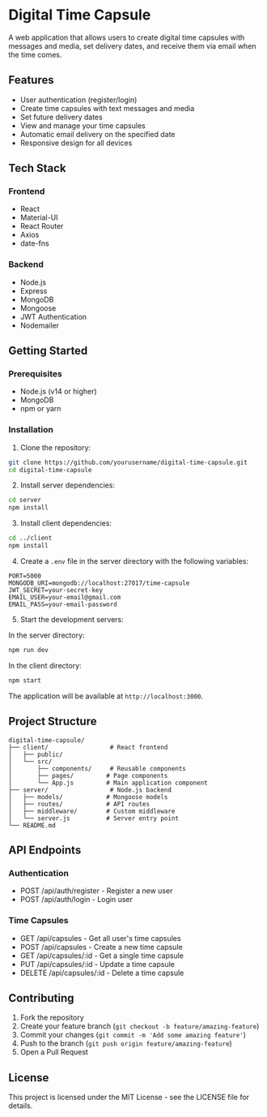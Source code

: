 # Digital Time Capsule

A web application that allows users to create digital time capsules with messages and media, set delivery dates, and receive them via email when the time comes.

## Features

- User authentication (register/login)
- Create time capsules with text messages and media
- Set future delivery dates
- View and manage your time capsules
- Automatic email delivery on the specified date
- Responsive design for all devices

## Tech Stack

### Frontend
- React
- Material-UI
- React Router
- Axios
- date-fns

### Backend
- Node.js
- Express
- MongoDB
- Mongoose
- JWT Authentication
- Nodemailer

## Getting Started

### Prerequisites
- Node.js (v14 or higher)
- MongoDB
- npm or yarn

### Installation

1. Clone the repository:
```bash
git clone https://github.com/yourusername/digital-time-capsule.git
cd digital-time-capsule
```

2. Install server dependencies:
```bash
cd server
npm install
```

3. Install client dependencies:
```bash
cd ../client
npm install
```

4. Create a `.env` file in the server directory with the following variables:
```
PORT=5000
MONGODB_URI=mongodb://localhost:27017/time-capsule
JWT_SECRET=your-secret-key
EMAIL_USER=your-email@gmail.com
EMAIL_PASS=your-email-password
```

5. Start the development servers:

In the server directory:
```bash
npm run dev
```

In the client directory:
```bash
npm start
```

The application will be available at `http://localhost:3000`.

## Project Structure

```
digital-time-capsule/
├── client/                 # React frontend
│   ├── public/
│   └── src/
│       ├── components/     # Reusable components
│       ├── pages/         # Page components
│       └── App.js         # Main application component
├── server/                 # Node.js backend
│   ├── models/            # Mongoose models
│   ├── routes/            # API routes
│   ├── middleware/        # Custom middleware
│   └── server.js          # Server entry point
└── README.md
```

## API Endpoints

### Authentication
- POST /api/auth/register - Register a new user
- POST /api/auth/login - Login user

### Time Capsules
- GET /api/capsules - Get all user's time capsules
- POST /api/capsules - Create a new time capsule
- GET /api/capsules/:id - Get a single time capsule
- PUT /api/capsules/:id - Update a time capsule
- DELETE /api/capsules/:id - Delete a time capsule

## Contributing

1. Fork the repository
2. Create your feature branch (`git checkout -b feature/amazing-feature`)
3. Commit your changes (`git commit -m 'Add some amazing feature'`)
4. Push to the branch (`git push origin feature/amazing-feature`)
5. Open a Pull Request

## License

This project is licensed under the MIT License - see the LICENSE file for details. 
